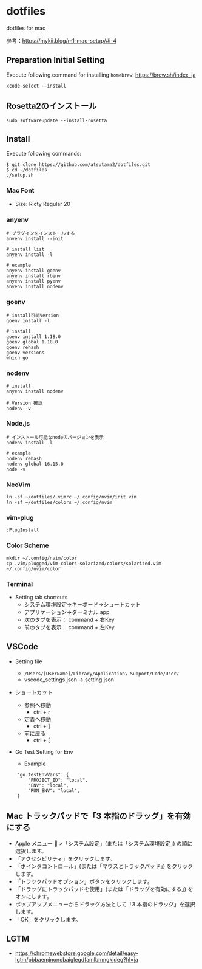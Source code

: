 # dotfiles
dotfiles for mac

参考：https://mykii.blog/m1-mac-setup/#i-4

## Preparation Initial Setting
Execute following command for installing `homebrew`: https://brew.sh/index_ja

```
xcode-select --install
```

## Rosetta2のインストール
```
sudo softwareupdate --install-rosetta
```

## Install
Execute following commands:
```
$ git clone https://github.com/atsutama2/dotfiles.git
$ cd ~/dotfiles
./setup.sh
```

### Mac Font
- Size: Ricty Regular 20

### anyenv
```
# プラグインをインストールする
anyenv install --init

# install list
anyenv install -l

# example
anyenv install goenv
anyenv install rbenv
anyenv install pyenv
anyenv install nodenv
```

### goenv
```
# install可能Version
goenv install -l

# install
goenv install 1.18.0
goenv global 1.18.0
goenv rehash
goenv versions
which go
```

### nodenv
```
# install
anyenv install nodenv

# Version 確認
nodenv -v
```

### Node.js
```
# インストール可能なnodeのバージョンを表示
nodenv install -l

# example
nodenv rehash
nodenv global 16.15.0
node -v
```

### NeoVim
```
ln -sf ~/dotfiles/.vimrc ~/.config/nvim/init.vim
ln -sf ~/dotfiles/colors ~/.config/nvim
```

### vim-plug
```
:PlugInstall
```

### Color Scheme
```
mkdir ~/.config/nvim/color
cp .vim/plugged/vim-colors-solarized/colors/solarized.vim ~/.config/nvim/color
```

### Terminal
- Setting tab shortcuts
  - システム環境設定→キーボード→ショートカット
  - アプリケーション→ターミナル.app
  - 次のタブを表示： command + 右Key
  - 前のタブを表示： command + 左Key

## VSCode
- Setting file
  - `/Users/[UserName]/Library/Application\ Support/Code/User/ `
  - vscode_settings.json → setting.json
- ショートカット
  - 参照へ移動
    - ctrl + r
  - 定義へ移動
    - ctrl + ]
  - 前に戻る
    - ctrl + [

- Go Test Setting for Env
  - Example
```
    "go.testEnvVars": {
        "PROJECT_ID": "local",
        "ENV": "local",
        "RUN_ENV": "local",
    }
```
    
## Mac トラックパッドで「3 本指のドラッグ」を有効にする
- Apple メニュー  >「システム設定」(または「システム環境設定」) の順に選択します。
- 「アクセシビリティ」をクリックします。
- 「ポインタコントロール」(または「マウスとトラックパッド」) をクリックします。
- 「トラックパッドオプション」ボタンをクリックします。
- 「ドラッグにトラックパッドを使用」(または「ドラッグを有効にする」) をオンにします。
- ポップアップメニューからドラッグ方法として「3 本指のドラッグ」を選択します。
- 「OK」をクリックします。

## LGTM
- https://chromewebstore.google.com/detail/easy-lgtm/pbbaemjnonobaiglegdfamlbmngkjdeg?hl=ja

